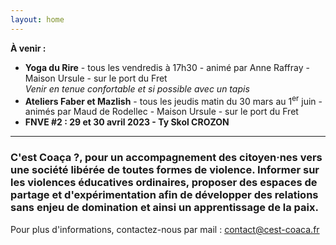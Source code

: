 ```yaml
---
layout: home
---
```

**À venir :**
- **Yoga du Rire** - tous les vendredis à 17h30 - animé par Anne Raffray - Maison Ursule - sur le port du Fret  
*Venir en tenue confortable  et si possible avec un tapis*
- **Ateliers Faber et Mazlish** - tous les jeudis matin du 30 mars au 1<sup>er</sup> juin - animés par Maud de Rodellec - Maison Ursule - sur le port du Fret
- **FNVE #2 : 29 et 30 avril 2023 - Ty Skol CROZON**

*******

### **C'est Coaça ?**, pour un accompagnement des citoyen·nes vers une société libérée de toutes formes de violence. Informer sur les violences éducatives ordinaires, proposer des espaces de partage et d'expérimentation afin de développer des relations sans enjeu de domination et ainsi un apprentissage de la paix.

Pour plus d'informations, contactez-nous par mail : <a href="mailto:contact@cest-coaca.fr">contact@cest-coaca.fr</a>

<!--
<center><img class="fit-picture" src="./assets/img/affiche-yoga-du-rire.jpg"
     alt="Affiche Yoga du Rire"></center>
-->